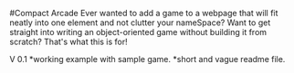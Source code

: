 #Compact Arcade
Ever wanted to add a game to a webpage that will fit neatly into one element and not clutter your nameSpace? Want to get straight into writing an object-oriented game without building it from scratch?
That's what this is for!

V 0.1
*working example with sample game. 
*short and vague readme file.
